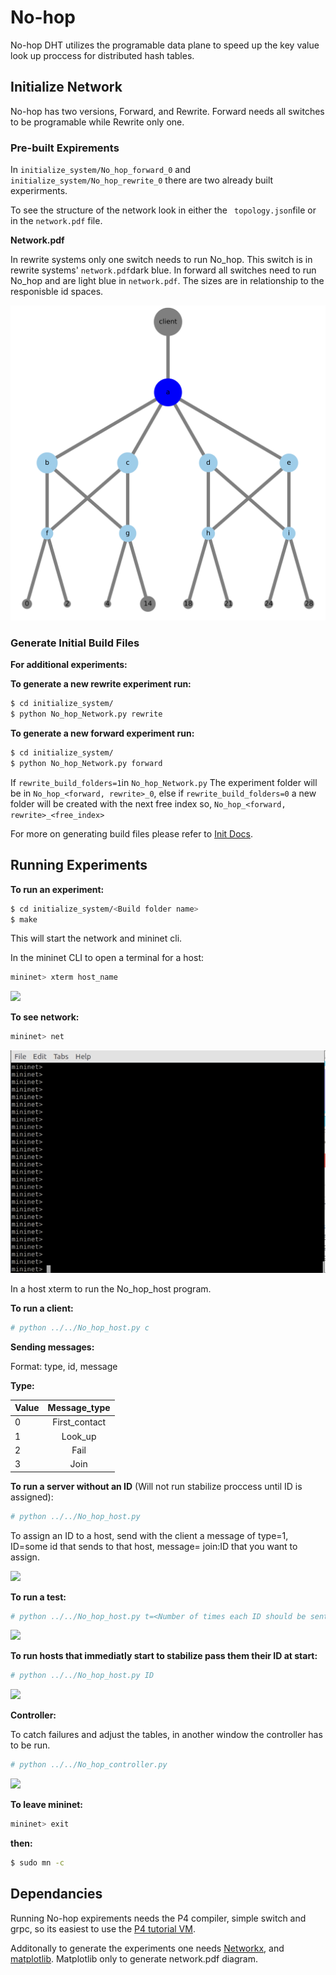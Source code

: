 # No-hop
No-hop DHT utilizes the programable data plane to speed up the key value look up proccess for distributed hash tables.

## Initialize Network

No-hop has two versions, Forward, and Rewrite. Forward needs all switches to be programable while Rewrite only one. 

### Pre-built Expirements
In ````initialize_system/No_hop_forward_0```` and ````initialize_system/No_hop_rewrite_0```` there are two already built experirments.

To see the structure of the network look in either the ```` topology.json````file or in the ````network.pdf```` file.

**Network.pdf**

In rewrite systems only one switch needs to run No\_hop. This switch is in rewrite systems' ````network.pdf````dark blue. In forward all switches need to run No\_hop and are light blue in ````network.pdf````. The sizes are in relationship to the responisble id spaces.

![](gifs/network.png)


### Generate Initial Build Files

**For additional experiments:**

**To generate a new rewrite experiment run:**
```bash
$ cd initialize_system/
$ python No_hop_Network.py rewrite
```

**To generate a new forward experiment run:**

```bash
$ cd initialize_system/
$ python No_hop_Network.py forward
```

If ```rewrite_build_folders=1```in ```No_hop_Network.py``` The experiment folder will be in ````No_hop_<forward, rewrite>_0````, else if ```rewrite_build_folders=0``` a new folder will be created with the next free index so, ````No_hop_<forward, rewrite>_<free_index>````

For more on generating build files please refer to [Init Docs](initialize_system/No_hop_Init_system.pdf).

## Running Experiments

**To run an experiment:**

```bash
$ cd initialize_system/<Build folder name>
$ make
```
This will start the network and mininet cli. 

In the mininet CLI to open a terminal for a host:


```bash
mininet> xterm host_name
```
![](gifs/xterm.gif)

**To see network:**

```bash
mininet> net
```
![](gifs/mininet_net.gif)

In a host xterm to run the No\_hop\_host program.

**To run a client:**

```bash
# python ../../No_hop_host.py c
```
**Sending messages:**


Format: type, id, message

**Type:**

| Value        | Message\_type       
| :------------- |:-------------:| 
| 0    | First\_contact | 
| 1     | Look\_up      | 
| 2 | Fail    |  
| 3 | Join    | 



**To run a server without an ID** (Will not run stabilize proccess until ID is assigned):


```bash
# python ../../No_hop_host.py
```

To assign an ID to a host, send with the client a message of type=1, ID=some id that sends to that host, message= join:ID that you want to assign.

![](gifs/joinID.gif)

**To run a test:**

```bash
# python ../../No_hop_host.py t=<Number of times each ID should be sent>
```

![](gifs/test.gif)

**To run hosts that immediatly start to stabilize pass them their ID at start:**

```bash
# python ../../No_hop_host.py ID
```

![](gifs/stabilize.gif)

**Controller:**

To catch failures and adjust the tables, in another window the controller has to be run. 

```bash
# python ../../No_hop_controller.py
```
![](gifs/controller_fail.gif)


**To leave mininet:**

```bash
mininet> exit
```
**then:**

```bash
$ sudo mn -c
```

## Dependancies

Running No-hop expirements needs the P4 compiler, simple switch and grpc, so its easiest to use the [P4 tutorial VM](https://github.com/p4lang/tutorials). 

Additonally to generate the experiments one needs [Networkx](https://networkx.org/), and [matplotlib](https://matplotlib.org/). Matplotlib only to generate network.pdf diagram.
